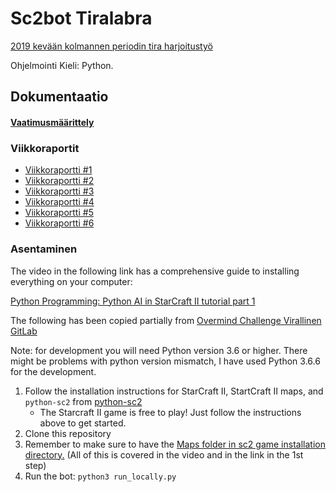 # Sc2bot Tiralabra

[2019 kevään kolmannen periodin tira harjoitustyö](https://github.com/TiraLabra/2019_3)

Ohjelmointi Kieli: Python.

## Dokumentaatio

#### [Vaatimusmäärittely](https://github.com/rescawen/Wenlei-Dai-sc2bot-tiralabra/blob/master/Dokumentaatio/Vaatimusm%C3%A4%C3%A4rittely.md)

### Viikkoraportit

* [Viikkoraportti #1](https://github.com/rescawen/Wenlei-Dai-sc2bot-tiralabra/blob/master/Dokumentaatio/Viikkoraportti1.md)
* [Viikkoraportti #2](https://github.com/rescawen/Wenlei-Dai-sc2bot-tiralabra/blob/master/Dokumentaatio/Viikkoraportti2new.md)
* [Viikkoraportti #3](https://github.com/rescawen/Wenlei-Dai-sc2bot-tiralabra/blob/master/Dokumentaatio/Viikkoraportti3new.md)
* [Viikkoraportti #4](https://github.com/rescawen/Wenlei-Dai-sc2bot-tiralabra/blob/master/Dokumentaatio/Viikkoraportti4new.md)
* [Viikkoraportti #5](https://github.com/rescawen/Wenlei-Dai-sc2bot-tiralabra/blob/master/Dokumentaatio/Viikkoraportti5.md)
* [Viikkoraportti #6](https://github.com/rescawen/Wenlei-Dai-sc2bot-tiralabra/blob/master/Dokumentaatio/Viikkoraportti6.md)

### Asentaminen

The video in the following link has a comprehensive guide to installing everything on your computer:

[Python Programming: Python AI in StarCraft II tutorial part 1](https://pythonprogramming.net/starcraft-ii-ai-python-sc2-tutorial/)

The following has been copied partially from [Overmind Challenge Virallinen GitLab](https://gitlab.com/overmind-challenge/overmind-challenge-template)

Note: for development you will need Python version 3.6 or higher. There might be problems with python version mismatch, I have used Python 3.6.6 for the development.

1. Follow the installation instructions for StarCraft II, StartCraft II maps, and `python-sc2` from [python-sc2](https://github.com/Dentosal/python-sc2/blob/master/README.md)
    * The Starcraft II game is free to play! Just follow the instructions above to get started.
2. Clone this repository
3. Remember to make sure to have the [Maps folder in sc2 game installation directory.](https://github.com/rescawen/Wenlei-Dai-sc2bot-tiralabra/blob/master/Dokumentaatio/Screenshots/Screenshot%20(24).png) (All of this is covered in the video and in the link in the 1st step) 
4. Run the bot: `python3 run_locally.py`
